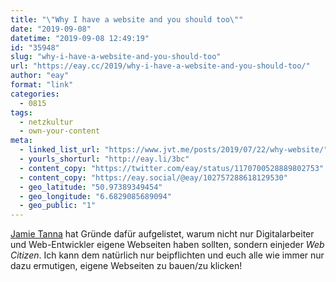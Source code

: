 ```yaml
---
title: "\"Why I have a website and you should too\""
date: "2019-09-08"
datetime: "2019-09-08 12:49:19"
id: "35948"
slug: "why-i-have-a-website-and-you-should-too"
url: "https://eay.cc/2019/why-i-have-a-website-and-you-should-too/"
author: "eay"
format: "link"
categories:
  - 0815
tags:
  - netzkultur
  - own-your-content
meta:
  - linked_list_url: "https://www.jvt.me/posts/2019/07/22/why-website/"
  - yourls_shorturl: "http://eay.li/3bc"
  - content_copy: "https://twitter.com/eay/status/1170700528889802753"
  - content_copy: "https://eay.social/@eay/102757288618129530"
  - geo_latitude: "50.97389349454"
  - geo_longitude: "6.6829085689094"
  - geo_public: "1"
---
```


[Jamie Tanna](https://www.jvt.me/) hat Gründe dafür aufgelistet, warum nicht nur Digitalarbeiter und Web-Entwickler eigene Webseiten haben sollten, sondern einjeder _Web Citizen_. Ich kann dem natürlich nur beipflichten und euch alle wie immer nur dazu ermutigen, eigene Webseiten zu bauen/zu klicken!
